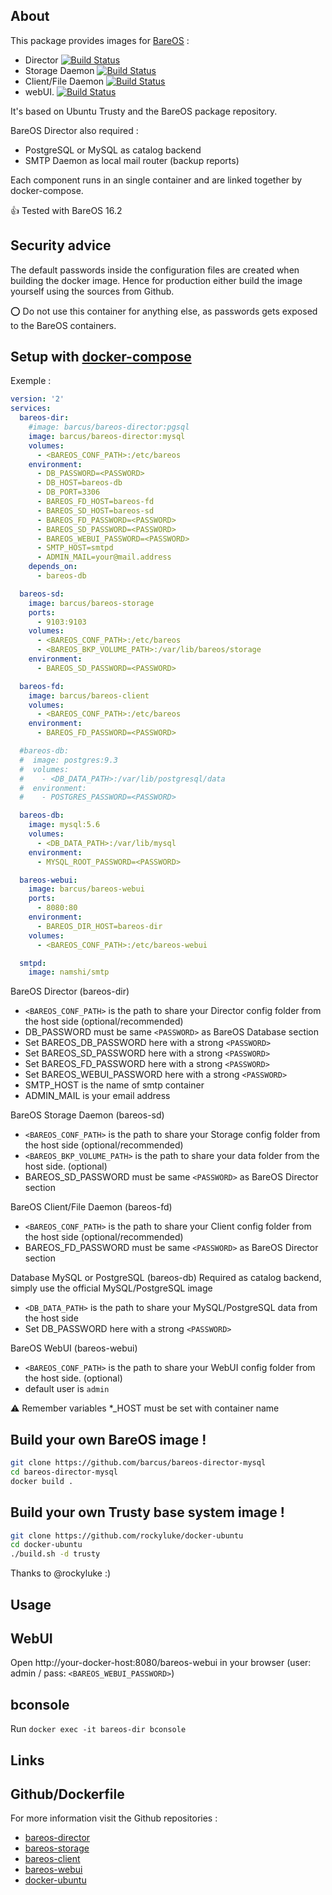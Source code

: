 ## About
This package provides images for [BareOS](http://www.bareos.org) :
* Director [![Build Status](https://travis-ci.org/barcus/bareos-director.svg?branch=master)](https://travis-ci.org/barcus/bareos-director)
* Storage Daemon [![Build Status](https://travis-ci.org/barcus/bareos-storage.svg?branch=master)](https://travis-ci.org/barcus/bareos-storage)
* Client/File Daemon [![Build Status](https://travis-ci.org/barcus/bareos-client.svg?branch=master)](https://travis-ci.org/barcus/bareos-client)
* webUI. [![Build Status](https://travis-ci.org/barcus/bareos-webui.svg?branch=master)](https://travis-ci.org/barcus/bareos-webui)

It's based on Ubuntu Trusty and the BareOS package repository.

BareOS Director also required :
* PostgreSQL or MySQL as catalog backend
* SMTP Daemon as local mail router (backup reports)

Each component runs in an single container and are linked together by docker-compose.

:+1: Tested with BareOS 16.2

## Security advice
The default passwords inside the configuration files are created when building the docker image. Hence for production either build the image yourself using the sources from Github.

:o: Do not use this container for anything else, as passwords gets exposed to the BareOS containers.

## Setup with [docker-compose](https://docs.docker.com/compose/) 

Exemple :
```yml
version: '2'
services:
  bareos-dir:
    #image: barcus/bareos-director:pgsql
    image: barcus/bareos-director:mysql
    volumes:
      - <BAREOS_CONF_PATH>:/etc/bareos
    environment:
      - DB_PASSWORD=<PASSWORD>
      - DB_HOST=bareos-db
      - DB_PORT=3306
      - BAREOS_FD_HOST=bareos-fd
      - BAREOS_SD_HOST=bareos-sd
      - BAREOS_FD_PASSWORD=<PASSWORD>
      - BAREOS_SD_PASSWORD=<PASSWORD>
      - BAREOS_WEBUI_PASSWORD=<PASSWORD>
      - SMTP_HOST=smtpd
      - ADMIN_MAIL=your@mail.address
    depends_on:
      - bareos-db

  bareos-sd:
    image: barcus/bareos-storage
    ports:
      - 9103:9103
    volumes:
      - <BAREOS_CONF_PATH>:/etc/bareos
      - <BAREOS_BKP_VOLUME_PATH>:/var/lib/bareos/storage
    environment:
      - BAREOS_SD_PASSWORD=<PASSWORD>

  bareos-fd:
    image: barcus/bareos-client
    volumes:
      - <BAREOS_CONF_PATH>:/etc/bareos
    environment:
      - BAREOS_FD_PASSWORD=<PASSWORD>

  #bareos-db:
  #  image: postgres:9.3
  #  volumes:
  #    - <DB_DATA_PATH>:/var/lib/postgresql/data
  #  environment:
  #    - POSTGRES_PASSWORD=<PASSWORD>

  bareos-db:
    image: mysql:5.6
    volumes:
      - <DB_DATA_PATH>:/var/lib/mysql
    environment:
      - MYSQL_ROOT_PASSWORD=<PASSWORD>

  bareos-webui:
    image: barcus/bareos-webui
    ports:
      - 8080:80
    environment:
      - BAREOS_DIR_HOST=bareos-dir
    volumes:
      - <BAREOS_CONF_PATH>:/etc/bareos-webui

  smtpd:
    image: namshi/smtp
```

BareOS Director (bareos-dir)
* `<BAREOS_CONF_PATH>` is the path to share your Director config folder from the host side (optional/recommended)
* DB_PASSWORD must be same `<PASSWORD>` as BareOS Database section
* Set BAREOS_DB_PASSWORD here with a strong `<PASSWORD>`
* Set BAREOS_SD_PASSWORD here with a strong `<PASSWORD>`
* Set BAREOS_FD_PASSWORD here with a strong `<PASSWORD>`
* Set BAREOS_WEBUI_PASSWORD here with a strong `<PASSWORD>`
* SMTP_HOST is the name of smtp container
* ADMIN_MAIL is your email address

BareOS Storage Daemon (bareos-sd)
* `<BAREOS_CONF_PATH>` is the path to share your Storage config folder from the host side (optional/recommended)
* `<BAREOS_BKP_VOLUME_PATH>` is the path to share your data folder from the host side. (optional)
* BAREOS_SD_PASSWORD must be same `<PASSWORD>` as BareOS Director section

BareOS Client/File Daemon (bareos-fd)
* `<BAREOS_CONF_PATH>` is the path to share your Client config folder from the host side (optional/recommended)
* BAREOS_FD_PASSWORD must be same `<PASSWORD>` as BareOS Director section

Database MySQL or PostgreSQL (bareos-db)
Required as catalog backend, simply use the official MySQL/PostgreSQL image
* `<DB_DATA_PATH>` is the path to share your MySQL/PostgreSQL data from the host side
* Set DB_PASSWORD here with a strong `<PASSWORD>`

BareOS WebUI (bareos-webui)
* `<BAREOS_CONF_PATH>` is the path to share your WebUI config folder from the host side. (optional)
* default user is `admin`

:warning: Remember variables *_HOST must be set with container name

## Build your own BareOS image !
```bash
git clone https://github.com/barcus/bareos-director-mysql
cd bareos-director-mysql
docker build .
```

## Build your own Trusty base system image !
```bash
git clone https://github.com/rockyluke/docker-ubuntu
cd docker-ubuntu
./build.sh -d trusty
```

Thanks to @rockyluke :)

## Usage

## WebUI
Open http://your-docker-host:8080/bareos-webui in your browser (user: admin / pass: `<BAREOS_WEBUI_PASSWORD>`)

## bconsole
Run `docker exec -it bareos-dir bconsole`

## Links

## Github/Dockerfile
For more information visit the Github repositories :
* [bareos-director](https://github.com/barcus/bareos-director)
* [bareos-storage](https://github.com/barcus/bareos-storage)
* [bareos-client](https://github.com/barcus/bareos-client)
* [bareos-webui](https://github.com/barcus/bareos-webui)
* [docker-ubuntu](https://github.com/rockyluke/docker-ubuntu)
